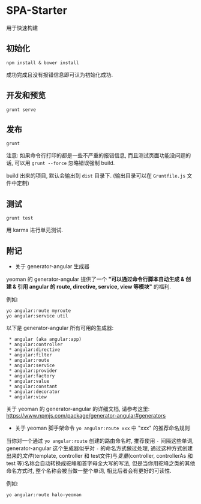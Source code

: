 # SPA-Starter
用于快速构建
## 初始化

```
npm install & bower install
```

成功完成且没有报错信息即可认为初始化成功. 

## 开发和预览

```
grunt serve
```

## 发布

```
grunt
```

注意: 如果命令行打印的都是一些不严重的报错信息, 而且测试页面功能没问题的话, 可以用 `grunt --force` 忽略错误强制 build.

build 出来的项目, 默认会输出到 `dist` 目录下. (输出目录可以在 `Gruntfile.js` 文件中定制)

## 测试

```
grunt test
```

用 karma 进行单元测试.

## 附记

- 关于 generator-angular 生成器
 
 yeoman 的 generator-angular 提供了一个 **"可以通过命令行脚本自动生成 & 创建 & 引用 angular 的 route, directive, service, view 等模块"** 的福利.
 
 例如:
 
 ```
 yo angular:route myroute
 yo angular:service util
 ```
 
 以下是 generator-angular 所有可用的生成器:
 
     * angular (aka angular:app)
     * angular:controller
     * angular:directive
     * angular:filter
     * angular:route
     * angular:service
     * angular:provider
     * angular:factory
     * angular:value
     * angular:constant
     * angular:decorator
     * angular:view

关于 yeoman 的 generator-angular 的详细文档, 请参考这里: https://www.npmjs.com/package/generator-angular#generators

- 关于 yeoman 脚手架命令 `yo angular:route xxx` 中 "xxx" 的推荐命名规则

当你对一个通过 `yo angular:route` 创建的路由命名时, 推荐使用 `-` 间隔这些单词, generator-angular 这个生成器似乎对 `-` 的命名方式做过处理, 通过这种方式创建出来的*文件*(template, controller 和 test文件)与*变量*(controller, controllerAs 和 test 等)名称会自动转换成驼峰和首字母全大写的写法, 但是当你用驼峰之类的其他命名方式时, 整个名称会被当做一整个单词, 相比后者会有更好的可读性.

例如:
 
 ```
 yo angular:route halo-yeoman
 ```
